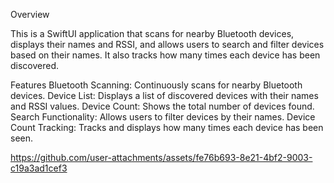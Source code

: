 Overview

This is a SwiftUI application that scans for nearby Bluetooth devices, displays their names and RSSI, and allows users to search and filter devices based on their names. It also tracks how many times each device has been discovered.

Features
Bluetooth Scanning: Continuously scans for nearby Bluetooth devices.
Device List: Displays a list of discovered devices with their names and RSSI values.
Device Count: Shows the total number of devices found.
Search Functionality: Allows users to filter devices by their names.
Device Count Tracking: Tracks and displays how many times each device has been seen.  




https://github.com/user-attachments/assets/fe76b693-8e21-4bf2-9003-c19a3ad1cef3

